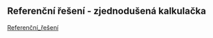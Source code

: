 ## Referenční řešení - zjednodušená kalkulačka
[Referenční_řešení](calc_easy.py ':include :type=code python')